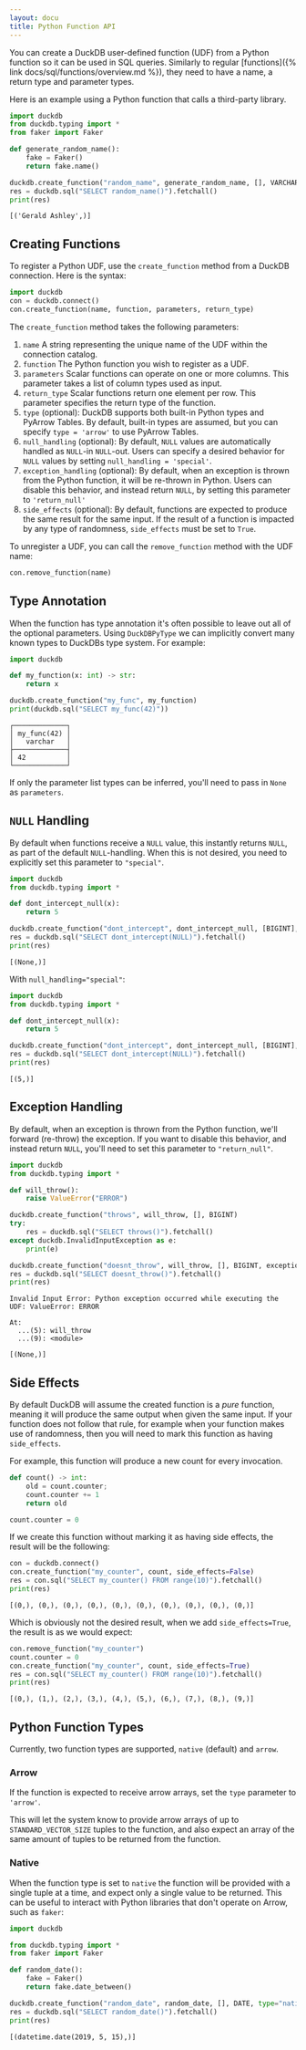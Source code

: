 ```yaml
---
layout: docu
title: Python Function API
---
```


You can create a DuckDB user-defined function (UDF) from a Python function so it can be used in SQL queries.
Similarly to regular [functions]({% link docs/sql/functions/overview.md %}), they need to have a name, a return type and parameter types.

Here is an example using a Python function that calls a third-party library.

```python
import duckdb
from duckdb.typing import *
from faker import Faker

def generate_random_name():
    fake = Faker()
    return fake.name()

duckdb.create_function("random_name", generate_random_name, [], VARCHAR)
res = duckdb.sql("SELECT random_name()").fetchall()
print(res)
```

```text
[('Gerald Ashley',)]
```

## Creating Functions

To register a Python UDF, use the `create_function` method from a DuckDB connection. Here is the syntax:

```python
import duckdb
con = duckdb.connect()
con.create_function(name, function, parameters, return_type)
```

The `create_function` method takes the following parameters:

1. `name` A string representing the unique name of the UDF within the connection catalog.
2. `function` The Python function you wish to register as a UDF.
3. `parameters` Scalar functions can operate on one or more columns. This parameter takes a list of column types used as input.
4. `return_type` Scalar functions return one element per row. This parameter specifies the return type of the function.
5. `type` (optional): DuckDB supports both built-in Python types and PyArrow Tables. By default, built-in types are assumed, but you can specify `type = 'arrow'` to use PyArrow Tables.
6. `null_handling` (optional): By default, `NULL` values are automatically handled as `NULL`-in `NULL`-out. Users can specify a desired behavior for `NULL` values by setting `null_handling = 'special'`.
7. `exception_handling` (optional): By default, when an exception is thrown from the Python function, it will be re-thrown in Python. Users can disable this behavior, and instead return `NULL`, by setting this parameter to `'return_null'`
8. `side_effects` (optional): By default, functions are expected to produce the same result for the same input. If the result of a function is impacted by any type of randomness, `side_effects` must be set to `True`.

To unregister a UDF, you can call the `remove_function` method with the UDF name:

```python
con.remove_function(name)
```

## Type Annotation

When the function has type annotation it's often possible to leave out all of the optional parameters.
Using `DuckDBPyType` we can implicitly convert many known types to DuckDBs type system.
For example:

```python
import duckdb

def my_function(x: int) -> str:
    return x

duckdb.create_function("my_func", my_function)
print(duckdb.sql("SELECT my_func(42)"))
```

```text
┌─────────────┐
│ my_func(42) │
│   varchar   │
├─────────────┤
│ 42          │
└─────────────┘
```

If only the parameter list types can be inferred, you'll need to pass in `None` as `parameters`.

## `NULL` Handling

By default when functions receive a `NULL` value, this instantly returns `NULL`, as part of the default `NULL`-handling.
When this is not desired, you need to explicitly set this parameter to `"special"`.

```python
import duckdb
from duckdb.typing import *

def dont_intercept_null(x):
    return 5

duckdb.create_function("dont_intercept", dont_intercept_null, [BIGINT], BIGINT)
res = duckdb.sql("SELECT dont_intercept(NULL)").fetchall()
print(res)
```

```text
[(None,)]
```

With `null_handling="special"`:

```python
import duckdb
from duckdb.typing import *

def dont_intercept_null(x):
    return 5

duckdb.create_function("dont_intercept", dont_intercept_null, [BIGINT], BIGINT, null_handling="special")
res = duckdb.sql("SELECT dont_intercept(NULL)").fetchall()
print(res)
```

```text
[(5,)]
```

## Exception Handling

By default, when an exception is thrown from the Python function, we'll forward (re-throw) the exception.
If you want to disable this behavior, and instead return `NULL`, you'll need to set this parameter to `"return_null"`.

```python
import duckdb
from duckdb.typing import *

def will_throw():
    raise ValueError("ERROR")

duckdb.create_function("throws", will_throw, [], BIGINT)
try:
    res = duckdb.sql("SELECT throws()").fetchall()
except duckdb.InvalidInputException as e:
    print(e)

duckdb.create_function("doesnt_throw", will_throw, [], BIGINT, exception_handling="return_null")
res = duckdb.sql("SELECT doesnt_throw()").fetchall()
print(res)
```

```console
Invalid Input Error: Python exception occurred while executing the UDF: ValueError: ERROR

At:
  ...(5): will_throw
  ...(9): <module>
```

```text
[(None,)]
```

## Side Effects

By default DuckDB will assume the created function is a *pure* function, meaning it will produce the same output when given the same input.
If your function does not follow that rule, for example when your function makes use of randomness, then you will need to mark this function as having `side_effects`.

For example, this function will produce a new count for every invocation.

```python
def count() -> int:
    old = count.counter;
    count.counter += 1
    return old

count.counter = 0
```

If we create this function without marking it as having side effects, the result will be the following:

```python
con = duckdb.connect()
con.create_function("my_counter", count, side_effects=False)
res = con.sql("SELECT my_counter() FROM range(10)").fetchall()
print(res)
```

```text
[(0,), (0,), (0,), (0,), (0,), (0,), (0,), (0,), (0,), (0,)]
```

Which is obviously not the desired result, when we add `side_effects=True`, the result is as we would expect:

```python
con.remove_function("my_counter")
count.counter = 0
con.create_function("my_counter", count, side_effects=True)
res = con.sql("SELECT my_counter() FROM range(10)").fetchall()
print(res)
```

```text
[(0,), (1,), (2,), (3,), (4,), (5,), (6,), (7,), (8,), (9,)]
```

## Python Function Types

Currently, two function types are supported, `native` (default) and `arrow`.

### Arrow

If the function is expected to receive arrow arrays, set the `type` parameter to `'arrow'`.

This will let the system know to provide arrow arrays of up to `STANDARD_VECTOR_SIZE` tuples to the function, and also expect an array of the same amount of tuples to be returned from the function.

### Native

When the function type is set to `native` the function will be provided with a single tuple at a time, and expect only a single value to be returned.
This can be useful to interact with Python libraries that don't operate on Arrow, such as `faker`:

```python
import duckdb

from duckdb.typing import *
from faker import Faker

def random_date():
    fake = Faker()
    return fake.date_between()

duckdb.create_function("random_date", random_date, [], DATE, type="native")
res = duckdb.sql("SELECT random_date()").fetchall()
print(res)
```

```text
[(datetime.date(2019, 5, 15),)]
```
